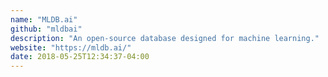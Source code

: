 ```yaml
---
name: "MLDB.ai"
github: "mldbai"
description: "An open-source database designed for machine learning."
website: "https://mldb.ai/"
date: 2018-05-25T12:34:37-04:00
---
```

